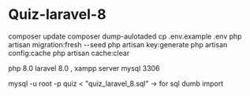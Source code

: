 # Quiz-laravel-8

composer update
composer dump-aulotaded
cp .env.example .env
php artisan migration:fresh --seed
php artisan key:generate
php artisan config:cache
php artisan cache:clear

php 8.0 laravel 8.0 , xampp server mysql 3306 


mysql -u root -p quiz < "quiz_laravel_8.sql" -> for sql dumb import